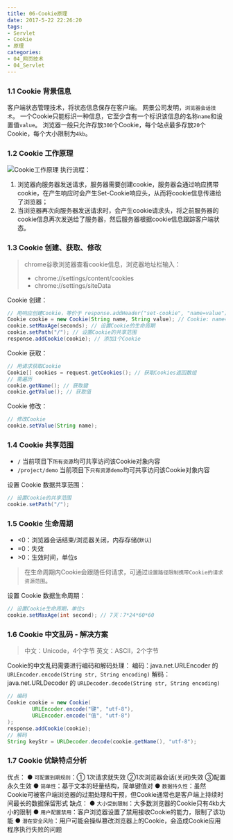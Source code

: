 ```yaml
---
title: 06-Cookie原理
date: 2017-5-22 22:26:20
tags:
- Servlet
- Cookie
- 原理
categories: 
- 04_网页技术
- 04_Servlet
---
```


### 1.1 Cookie 背景信息

客户端状态管理技术，将状态信息保存在客户端。
网景公司发明，`浏览器会话技术`。
一个Cookie只能标识一种信息，它至少含有一个标识该信息的名称`name`和设置值`value`。
浏览器一般只允许存放`300`个Cookie，每个站点最多存放`20`个Cookie，每个大小限制为`4kb`。

### 1.2 Cookie 工作原理
![Cookie工作原理](https://jy-imgs.oss-cn-beijing.aliyuncs.com/img/20230316142547.png)
执行流程：
1. 浏览器向服务器发送请求，服务器需要创建cookie，服务器会通过响应携带cookie，在产生响应时会产生Set-Cookie响应头，从而将cookie信息传递给了浏览器；
2. 当浏览器再次向服务器发送请求时，会产生cookie请求头，将之前服务器的cookie信息再次发送给了服务器，然后服务器根据cookie信息跟踪客户端状态。

### 1.3 Cookie 创建、获取、修改
>chrome谷歌浏览器查看cookie信息，浏览器地址栏输入：
>* chrome://settings/content/cookies
>* chrome://settings/siteData

Cookie 创建：
```java
// 用响应创建Cookie，等价于 response.addHeader("set-cookie", "name=value");
Cookie cookie = new Cookie(String name, String value); // Cookie: name=value
cookie.setMaxAge(seconds); // 设置Cookie的生命周期
cookie.setPath("/"); // 设置Cookie的共享范围
response.addCookie(cookie); // 添加1个Cookie
```
Cookie 获取：
```java
// 用请求获取Cookie
Cookie[] cookies = request.getCookies(); // 获取Cookies返回数组
// 需遍历
cookie.getName(); // 获取键
cookie.getValue(); // 获取值
```
Cookie 修改：
```java
// 修改Cookie
cookie.setValue(String name);
```

### 1.4 Cookie 共享范围
* `/` 当前项目下`所有资源`均可共享访问该Cookie对象内容
* `/project/demo` 当前项目下`只有资源demo`均可共享访问该Cookie对象内容

设置 Cookie 数据共享范围：
```java
// 设置Cookie的共享范围
cookie.setPath("/");
```

### 1.5 Cookie 生命周期
* <0：浏览器会话结束/浏览器关闭，内存存储(`默认`)
* =0：失效
* \>0：生效时间，单位s
> 在生命周期内Cookie会跟随任何请求，可通过`设置路径限制携带Cookie的请求资源范围`。

设置 Cookie 数据生命周期：
```java
// 设置Cookie生命周期，单位s
cookie.setMaxAge(int second); // 7天：7*24*60*60
```

### 1.6 Cookie 中文乱码 - 解决方案
>中文：Unicode，4个字节    英文：ASCII，2个字节

Cookie的中文乱码需要进行编码和解码处理：
编码：java.net.URLEncoder 的 `URLEncoder.encode(String str, String encoding)`
解码：java.net.URLDecoder 的 `URLDecoder.decode(String str, String encoding)`

```java
// 编码
Cookie cookie = new Cookie(
        URLEncoder.encode("键", "utf-8"),
        URLEncoder.encode("值", "utf-8")
);
response.addCookie(cookie);
// 解码
String keyStr = URLDecoder.decode(cookie.getName(), "utf-8");
```

### 1.7 Cookie 优缺特点分析
优点：
● `可配置到期规则`：① 1次请求就失效  ②1次浏览器会话(关闭)失效  ③配置永久生效
● `简单性`：基于文本的轻量结构，简单键值对
● `数据持久性`：虽然Cookie可被客户端浏览器的过期处理和干预，但Cookie通常也是客户端上持续时间最长的数据保留形式
缺点：
● `大小受到限制`：大多数浏览器的Cookie只有4kb大小的限制
● `用户配置禁用`：客户浏览器设置了禁用接收Cookie的能力，限制了该功能
● `潜在安全风险`：用户可能会操纵篡改浏览器上的Cookie，会造成Cookie应用程序执行失败的问题
